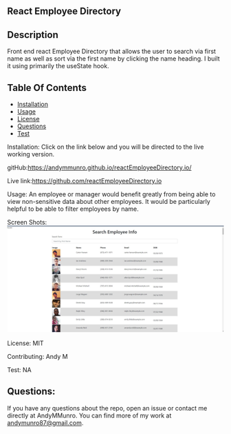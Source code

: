 
  
  ## React Employee Directory
  
  ## Description
  Front end react Employee Directory that allows the user to search via first name as well as sort via the first name by clicking the name heading. I built it using primarily the useState hook.
  
  ## Table Of Contents 
   
  * [Installation](#installation)
  * [Usage](#usage)
  * [License](#license)
  * [Questions](#questions)
  * [Test](#test)

  Installation:
  Click on the link below and you will be directed to the live working version.
  
  gitHub:https://andymmunro.github.io/reactEmployeeDirectory.io/
 
  
  Live link:https://github.com/reactEmployeeDirectory.io 

  Usage:
   An employee or manager would benefit greatly from being able to view non-sensitive data about other employees. It would be particularly helpful to be able to filter employees by name.

  Screen Shots: 
 ![Alt text](public/screenShot.jpg?raw=true "Optional Title")

  License:
  MIT
  
  Contributing:
  Andy M
  
  Test:
  NA

## Questions: 
If you have any questions about the repo,
open an issue or contact me directly at AndyMMunro. 
You can find more of my work at andymunro87@gmail.com.

